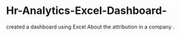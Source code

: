 # Hr-Analytics-Excel-Dashboard-
created a dashboard using Excel About the attribution in a company .
